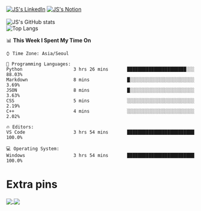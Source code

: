 
[![JS's LinkedIn](https://img.shields.io/badge/LinkedIn-blue?style=for-the-badge&logo=linkedin)](https://www.linkedin.com/in/jaeseung-lee-5a2a32139/) 
[![JS's Notion](https://img.shields.io/badge/Notion-black?style=for-the-badge&logo=notion)](https://bit.ly/93l04js) <br><br>
![JS's GitHub stats](https://github-readme-stats-j149a47i9-tkxkd0159.vercel.app/api?username=tkxkd0159&hide=contribs,prs,stars,issues&show_icons=true&theme=react&include_all_commits=true)  
![Top Langs](https://github-readme-stats-j149a47i9-tkxkd0159.vercel.app/api/top-langs/?username=tkxkd0159&layout=compact&hide=jupyter%20notebook,scss&langs_count=10)  

<!--START_SECTION:waka-->
📊 **This Week I Spent My Time On** 

```text
⌚︎ Time Zone: Asia/Seoul

💬 Programming Languages: 
Python                   3 hrs 26 mins       ██████████████████████░░░   88.03% 
Markdown                 8 mins              █░░░░░░░░░░░░░░░░░░░░░░░░   3.69% 
JSON                     8 mins              █░░░░░░░░░░░░░░░░░░░░░░░░   3.63% 
CSS                      5 mins              ░░░░░░░░░░░░░░░░░░░░░░░░░   2.19% 
C++                      4 mins              ░░░░░░░░░░░░░░░░░░░░░░░░░   2.02%

🔥 Editors: 
VS Code                  3 hrs 54 mins       █████████████████████████   100.0%

💻 Operating System: 
Windows                  3 hrs 54 mins       █████████████████████████   100.0%

```


<!--END_SECTION:waka-->
# Extra pins
<a href="https://github.com/tkxkd0159/TIL_CPP">
  <img align="center" src="https://github-readme-stats-j149a47i9-tkxkd0159.vercel.app/api/pin/?username=tkxkd0159&repo=TIL_CPP&theme=react" />
</a>
<a href="https://github.com/tkxkd0159/dsalgo">
  <img align="center" src="https://github-readme-stats-j149a47i9-tkxkd0159.vercel.app/api/pin/?username=tkxkd0159&repo=dsalgo&theme=react" />
</a>

<!---
- 🔭 I’m currently working on ...
- 🌱 I’m currently learning blockchain and distributed network
- 👯 I’m looking to collaborate on ...
- 🤔 I’m looking for help with ...
- 💬 Ask me about ...
- 📫 How to reach me: ...
- 😄 Pronouns: ...
- ⚡ Fun fact: ...
-->
